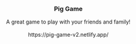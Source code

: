
<!-- PROJECT LOGO -->
<br />
<p align="center">

  <h3 align="center">Pig Game</h3>
 

  <p align="center">
    A great game to play with your friends and family! 
    <br> 
     <br> 
     https://pig-game-v2.netlify.app/
 
    
  </p>
</p>

